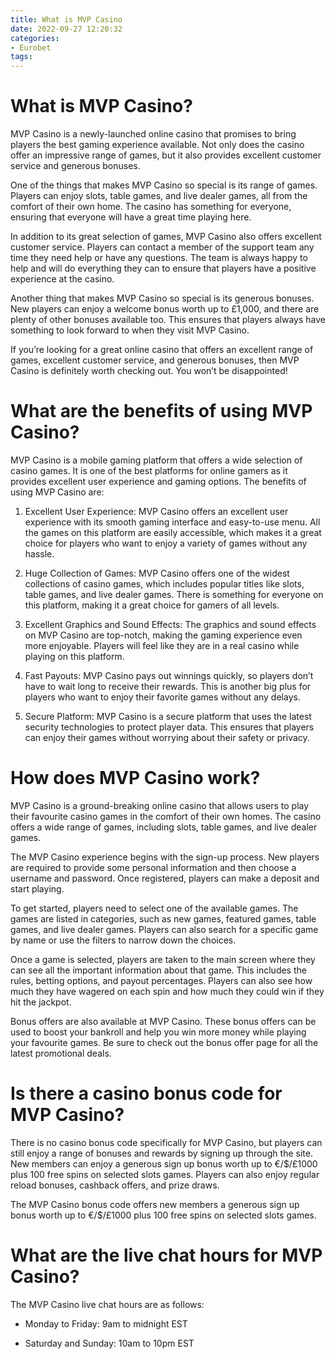 ```yaml
---
title: What is MVP Casino
date: 2022-09-27 12:20:32
categories:
- Eurobet
tags:
---
```



#  What is MVP Casino?

MVP Casino is a newly-launched online casino that promises to bring players the best gaming experience available. Not only does the casino offer an impressive range of games, but it also provides excellent customer service and generous bonuses.

One of the things that makes MVP Casino so special is its range of games. Players can enjoy slots, table games, and live dealer games, all from the comfort of their own home. The casino has something for everyone, ensuring that everyone will have a great time playing here.

In addition to its great selection of games, MVP Casino also offers excellent customer service. Players can contact a member of the support team any time they need help or have any questions. The team is always happy to help and will do everything they can to ensure that players have a positive experience at the casino.

Another thing that makes MVP Casino so special is its generous bonuses. New players can enjoy a welcome bonus worth up to £1,000, and there are plenty of other bonuses available too. This ensures that players always have something to look forward to when they visit MVP Casino.

If you’re looking for a great online casino that offers an excellent range of games, excellent customer service, and generous bonuses, then MVP Casino is definitely worth checking out. You won’t be disappointed!

#  What are the benefits of using MVP Casino?

MVP Casino is a mobile gaming platform that offers a wide selection of casino games. It is one of the best platforms for online gamers as it provides excellent user experience and gaming options. The benefits of using MVP Casino are:

1. Excellent User Experience: MVP Casino offers an excellent user experience with its smooth gaming interface and easy-to-use menu. All the games on this platform are easily accessible, which makes it a great choice for players who want to enjoy a variety of games without any hassle.

2. Huge Collection of Games: MVP Casino offers one of the widest collections of casino games, which includes popular titles like slots, table games, and live dealer games. There is something for everyone on this platform, making it a great choice for gamers of all levels.

3. Excellent Graphics and Sound Effects: The graphics and sound effects on MVP Casino are top-notch, making the gaming experience even more enjoyable. Players will feel like they are in a real casino while playing on this platform.

4. Fast Payouts: MVP Casino pays out winnings quickly, so players don’t have to wait long to receive their rewards. This is another big plus for players who want to enjoy their favorite games without any delays.

5. Secure Platform: MVP Casino is a secure platform that uses the latest security technologies to protect player data. This ensures that players can enjoy their games without worrying about their safety or privacy.

#  How does MVP Casino work?

MVP Casino is a ground-breaking online casino that allows users to play their favourite casino games in the comfort of their own homes. The casino offers a wide range of games, including slots, table games, and live dealer games.

The MVP Casino experience begins with the sign-up process. New players are required to provide some personal information and then choose a username and password. Once registered, players can make a deposit and start playing.

To get started, players need to select one of the available games. The games are listed in categories, such as new games, featured games, table games, and live dealer games. Players can also search for a specific game by name or use the filters to narrow down the choices.

Once a game is selected, players are taken to the main screen where they can see all the important information about that game. This includes the rules, betting options, and payout percentages. Players can also see how much they have wagered on each spin and how much they could win if they hit the jackpot.

Bonus offers are also available at MVP Casino. These bonus offers can be used to boost your bankroll and help you win more money while playing your favourite games. Be sure to check out the bonus offer page for all the latest promotional deals.

#  Is there a casino bonus code for MVP Casino?

There is no casino bonus code specifically for MVP Casino, but players can still enjoy a range of bonuses and rewards by signing up through the site. New members can enjoy a generous sign up bonus worth up to €/$/£1000 plus 100 free spins on selected slots games. Players can also enjoy regular reload bonuses, cashback offers, and prize draws.

The MVP Casino bonus code offers new members a generous sign up bonus worth up to €/$/£1000 plus 100 free spins on selected slots games.

#  What are the live chat hours for MVP Casino?

The MVP Casino live chat hours are as follows:

- Monday to Friday: 9am to midnight EST

- Saturday and Sunday: 10am to 10pm EST